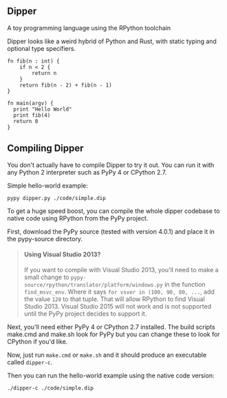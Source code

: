 ## Dipper

A toy programming language using the RPython toolchain

Dipper looks like a weird hybrid of Python and Rust, with static typing and optional type specifiers.

```
fn fib(n : int) {
	if n < 2 {
		return n
	}
	return fib(n - 2) + fib(n - 1)
}

fn main(argv) {
  print "Hello World"
  print fib(4)
  return 0
}
```

## Compiling Dipper

You don't actually have to compile Dipper to try it out. You can run it with any
Python 2 interpreter such as PyPy 4 or CPython 2.7.

Simple hello-world example:

`pypy dipper.py ./code/simple.dip`

To get a huge speed boost, you can compile the whole dipper codebase to native code
using RPython from the PyPy project.

First, download the PyPy source (tested with version 4.0.1) and place it in the
pypy-source directory.

> #### Using Visual Studio 2013?
> If you want to compile with Visual Studio 2013, you'll need to make a small change to `pypy-source/rpython/translator/platform/windows.py` in the function `find_msvc_env`. Where it says `for vsver in (100, 90, 80, ...`, add the value `120` to that tuple. That will allow RPython to find Visual Studio 2013. Visual Studio 2015 will not work and is not supported until the PyPy project decides to support it.

Next, you'll need either PyPy 4 or CPython 2.7 installed. The build scripts make.cmd
and make.sh look for PyPy but you can change these to look for CPython if you'd like.

Now, just run `make.cmd` or `make.sh` and it should produce an executable called `dipper-c`.

Then you can run the hello-world example using the native code version:

`./dipper-c ./code/simple.dip`
